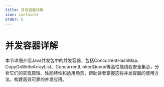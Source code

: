 ```yaml
---
title: 并发容器详解
icon: container
order: 6
---
```


# 并发容器详解

本节详细介绍Java并发包中的并发容器，包括ConcurrentHashMap、CopyOnWriteArrayList、ConcurrentLinkedQueue等高性能线程安全集合，分析它们的实现原理、性能特性和适用场景，帮助读者掌握这些并发容器的使用方法，构建高效可靠的并发应用。
